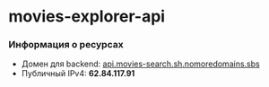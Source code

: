 # movies-explorer-api
### Информация о ресурсах

* Домен для backend: [api.movies-search.sh.nomoredomains.sbs](https://api.movies-search.sh.nomoredomains.sbs)
* Публичный  IPv4: __62.84.117.91__
